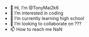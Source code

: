 - 👋 Hi, I’m @TonyMai2k6
- 👀 I’m interested in coding
- 🌱 I’m currently learning high school
- 💞️ I’m looking to collaborate on ???
- 📫 How to reach me NaN

